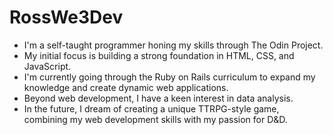 # RossWe3Dev

- I'm a self-taught programmer honing my skills through The Odin Project.
- My initial focus is building a strong foundation in HTML, CSS, and JavaScript.
- I'm currently going through the Ruby on Rails curriculum to expand my knowledge and create dynamic web applications.
- Beyond web development, I have a keen interest in data analysis.
- In the future, I dream of creating a unique TTRPG-style game, combining my web development skills with my passion for D&D.

<!---
RossWe3Dev/RossWe3Dev is a ✨ special ✨ repository because its `README.md` (this file) appears on your GitHub profile.
You can click the Preview link to take a look at your changes.
--->
